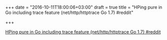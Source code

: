 +++
date = "2016-10-11T18:00:06+03:00"
draft = true
title = "HPing pure in Go including trace feature (net/http/httptrace Go 1.7)  #reddit"

+++

<p><a href="https://t.co/tWlnPEcDig">HPing pure in Go including trace feature (net/http/httptrace Go 1.7)  #reddit</a></p>
